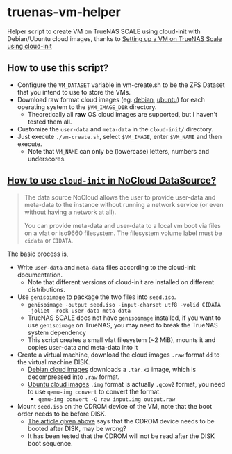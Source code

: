 
# truenas-vm-helper

Helper script to create VM on TrueNAS SCALE using cloud-init with Debian/Ubuntu cloud images,
thanks to [Setting up a VM on TrueNAS Scale using cloud-init][truenas-cloud-init]

## How to use this script?

* Configure the `VM_DATASET` variable in vm-create.sh to be the ZFS Dataset that you intend to use to store the VMs.
* Download raw format cloud images (eg. [debian][debian-cloud-images], [ubuntu][ubuntu-cloud-images]) for each operating system to the `$VM_IMAGE_DIR` directory.
    * Theoretically all **raw** OS cloud images are supported, but I haven't tested them all.
* Customize the `user-data` and `meta-data` in the `cloud-init/` directory.
* Just execute `./vm-create.sh`, select `$VM_IMAGE`, enter `$VM_NAME` and then execute.
    * Note that `VM_NAME` can only be (lowercase) letters, numbers and underscores.

## [How to use `cloud-init` in NoCloud DataSource?][cloud-init-nocloud]

> The data source NoCloud allows the user to provide user-data and meta-data to the instance without running a network service (or even without having a network at all).
> 
> You can provide meta-data and user-data to a local vm boot via files on a vfat or iso9660 filesystem. The filesystem volume label must be `cidata` or `CIDATA`.

The basic process is,

* Write `user-data` and `meta-data` files according to the cloud-init documentation.
    * Note that different versions of cloud-init are installed on different distributions.
* Use `genisoimage` to package the two files into `seed.iso`.
    * `genisoimage -output seed.iso -input-charset utf8 -volid CIDATA -joliet -rock user-data meta-data`
    * TrueNAS SCALE does not have `genisoimage` installed, if you want to use `genisoimage` on TrueNAS, you may need to break the TrueNAS system dependency
	* This script creates a small vfat filesystem (~2 MiB), mounts it and copies user-data and meta-data into it
* Create a virtual machine, download the cloud images `.raw` format `dd` to the virtual machine DISK.
    * [Debian cloud images][debian-cloud-images] downloads a `.tar.xz` image, which is decompressed into `.raw` format.
    * [Ubuntu cloud images][ubuntu-cloud-images] `.img` format is actually `.qcow2` format, you need to use `qemu-img convert` to convert the format.
        * `qemu-img convert -O raw input.img output.raw`
* Mount `seed.iso` on the CDROM device of the VM, note that the boot order needs to be before DISK.
    * [The article given above][truenas-cloud-init] says that the CDROM device needs to be booted after DISK, may be wrong?
    * It has been tested that the CDROM will not be read after the DISK boot sequence.


[truenas-cloud-init]: https://blog.robertorosario.com/setting-up-a-vm-on-truenas-scale-using-cloud-init/
[cloud-init-nocloud]: https://cloudinit.readthedocs.io/en/22.4.2/topics/datasources/nocloud.html
[debian-cloud-images]: https://cloud.debian.org/images/cloud/
[debian-cloud-images-repo]: https://salsa.debian.org/cloud-team/debian-cloud-images
[ubuntu-cloud-images]: https://cloud-images.ubuntu.com/
[cloud-init-bullseye]: https://cloudinit.readthedocs.io/en/20.4.1/
[cloud-init-bookworm]: https://cloudinit.readthedocs.io/en/22.4.2/index.html
[cloud-init-jammy]: https://cloudinit.readthedocs.io/en/23.1.2/index.html
